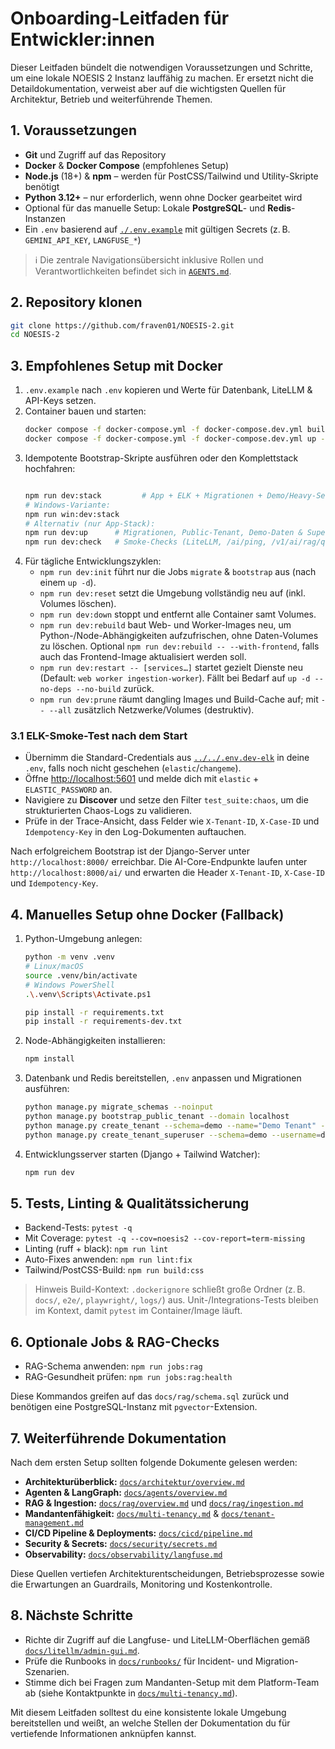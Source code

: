 # Onboarding-Leitfaden für Entwickler:innen

Dieser Leitfaden bündelt die notwendigen Voraussetzungen und Schritte, um eine lokale NOESIS 2 Instanz lauffähig zu machen. Er ersetzt nicht die Detaildokumentation, verweist aber auf die wichtigsten Quellen für Architektur, Betrieb und weiterführende Themen.

## 1. Voraussetzungen
- **Git** und Zugriff auf das Repository
- **Docker** & **Docker Compose** (empfohlenes Setup)
- **Node.js** (18+) & **npm** – werden für PostCSS/Tailwind und Utility-Skripte benötigt
- **Python 3.12+** – nur erforderlich, wenn ohne Docker gearbeitet wird
- Optional für das manuelle Setup: Lokale **PostgreSQL**- und **Redis**-Instanzen
- Ein `.env` basierend auf [`./.env.example`](../../.env.example) mit gültigen Secrets (z. B. `GEMINI_API_KEY`, `LANGFUSE_*`)

> ℹ️ Die zentrale Navigationsübersicht inklusive Rollen und Verantwortlichkeiten befindet sich in [`AGENTS.md`](../../AGENTS.md).

## 2. Repository klonen
```bash
git clone https://github.com/fraven01/NOESIS-2.git
cd NOESIS-2
```

## 3. Empfohlenes Setup mit Docker
1. `.env.example` nach `.env` kopieren und Werte für Datenbank, LiteLLM & API-Keys setzen.
2. Container bauen und starten:
   ```bash
   docker compose -f docker-compose.yml -f docker-compose.dev.yml build
   docker compose -f docker-compose.yml -f docker-compose.dev.yml up -d
   ```
3. Idempotente Bootstrap-Skripte ausführen oder den Komplettstack hochfahren:
   ```bash

   npm run dev:stack         # App + ELK + Migrationen + Demo/Heavy-Seeding
   # Windows-Variante:
   npm run win:dev:stack
   # Alternativ (nur App-Stack):
   npm run dev:up      # Migrationen, Public-Tenant, Demo-Daten & Superuser
   npm run dev:check   # Smoke-Checks (LiteLLM, /ai/ping, /v1/ai/rag/query)
   ```
4. Für tägliche Entwicklungszyklen:
   - `npm run dev:init` führt nur die Jobs `migrate` & `bootstrap` aus (nach einem `up -d`).
   - `npm run dev:reset` setzt die Umgebung vollständig neu auf (inkl. Volumes löschen).
   - `npm run dev:down` stoppt und entfernt alle Container samt Volumes.
   - `npm run dev:rebuild` baut Web- und Worker-Images neu, um Python-/Node-Abhängigkeiten aufzufrischen, ohne Daten-Volumes zu
     löschen. Optional `npm run dev:rebuild -- --with-frontend`, falls auch das Frontend-Image aktualisiert werden soll.
   - `npm run dev:restart -- [services…]` startet gezielt Dienste neu (Default: `web worker ingestion-worker`). Fällt bei Bedarf auf `up -d --no-deps --no-build` zurück.
   - `npm run dev:prune` räumt dangling Images und Build-Cache auf; mit `-- --all` zusätzlich Netzwerke/Volumes (destruktiv).

### 3.1 ELK-Smoke-Test nach dem Start
- Übernimm die Standard-Credentials aus [`../../.env.dev-elk`](../../.env.dev-elk) in deine `.env`, falls noch nicht geschehen (`elastic`/`changeme`).
- Öffne [http://localhost:5601](http://localhost:5601) und melde dich mit `elastic` + `ELASTIC_PASSWORD` an.
- Navigiere zu **Discover** und setze den Filter `test_suite:chaos`, um die strukturierten Chaos-Logs zu validieren.
- Prüfe in der Trace-Ansicht, dass Felder wie `X-Tenant-ID`, `X-Case-ID` und `Idempotency-Key` in den Log-Dokumenten auftauchen.

Nach erfolgreichem Bootstrap ist der Django-Server unter `http://localhost:8000/` erreichbar. Die AI-Core-Endpunkte laufen unter `http://localhost:8000/ai/` und erwarten die Header `X-Tenant-ID`, `X-Case-ID` und `Idempotency-Key`.

## 4. Manuelles Setup ohne Docker (Fallback)
1. Python-Umgebung anlegen:
   ```bash
   python -m venv .venv
   # Linux/macOS
   source .venv/bin/activate
   # Windows PowerShell
   .\.venv\Scripts\Activate.ps1

   pip install -r requirements.txt
   pip install -r requirements-dev.txt
   ```
2. Node-Abhängigkeiten installieren:
   ```bash
   npm install
   ```
3. Datenbank und Redis bereitstellen, `.env` anpassen und Migrationen ausführen:
   ```bash
   python manage.py migrate_schemas --noinput
   python manage.py bootstrap_public_tenant --domain localhost
   python manage.py create_tenant --schema=demo --name="Demo Tenant" --domain=demo.localhost
   python manage.py create_tenant_superuser --schema=demo --username=demo --password=<PASSWORT>
   ```
4. Entwicklungsserver starten (Django + Tailwind Watcher):
   ```bash
   npm run dev
   ```

## 5. Tests, Linting & Qualitätssicherung
- Backend-Tests: `pytest -q`
- Mit Coverage: `pytest -q --cov=noesis2 --cov-report=term-missing`
- Linting (ruff + black): `npm run lint`
- Auto-Fixes anwenden: `npm run lint:fix`
- Tailwind/PostCSS-Build: `npm run build:css`

> Hinweis Build-Kontext: `.dockerignore` schließt große Ordner (z. B. `docs/`, `e2e/`, `playwright/`, `logs/`) aus. Unit-/Integrations-Tests bleiben im Kontext, damit `pytest` im Container/Image läuft.

## 6. Optionale Jobs & RAG-Checks
- RAG-Schema anwenden: `npm run jobs:rag`
- RAG-Gesundheit prüfen: `npm run jobs:rag:health`

Diese Kommandos greifen auf das `docs/rag/schema.sql` zurück und benötigen eine PostgreSQL-Instanz mit `pgvector`-Extension.

## 7. Weiterführende Dokumentation
Nach dem ersten Setup sollten folgende Dokumente gelesen werden:
- **Architekturüberblick:** [`docs/architektur/overview.md`](../architektur/overview.md)
- **Agenten & LangGraph:** [`docs/agents/overview.md`](../agents/overview.md)
- **RAG & Ingestion:** [`docs/rag/overview.md`](../rag/overview.md) und [`docs/rag/ingestion.md`](../rag/ingestion.md)
- **Mandantenfähigkeit:** [`docs/multi-tenancy.md`](../multi-tenancy.md) & [`docs/tenant-management.md`](../tenant-management.md)
- **CI/CD Pipeline & Deployments:** [`docs/cicd/pipeline.md`](../cicd/pipeline.md)
- **Security & Secrets:** [`docs/security/secrets.md`](../security/secrets.md)
- **Observability:** [`docs/observability/langfuse.md`](../observability/langfuse.md)

Diese Quellen vertiefen Architekturentscheidungen, Betriebsprozesse sowie die Erwartungen an Guardrails, Monitoring und Kostenkontrolle.

## 8. Nächste Schritte
- Richte dir Zugriff auf die Langfuse- und LiteLLM-Oberflächen gemäß [`docs/litellm/admin-gui.md`](../litellm/admin-gui.md).
- Prüfe die Runbooks in [`docs/runbooks/`](../runbooks) für Incident- und Migration-Szenarien.
- Stimme dich bei Fragen zum Mandanten-Setup mit dem Platform-Team ab (siehe Kontaktpunkte in [`docs/multi-tenancy.md`](../multi-tenancy.md)).

Mit diesem Leitfaden solltest du eine konsistente lokale Umgebung bereitstellen und weißt, an welche Stellen der Dokumentation du für vertiefende Informationen anknüpfen kannst.
